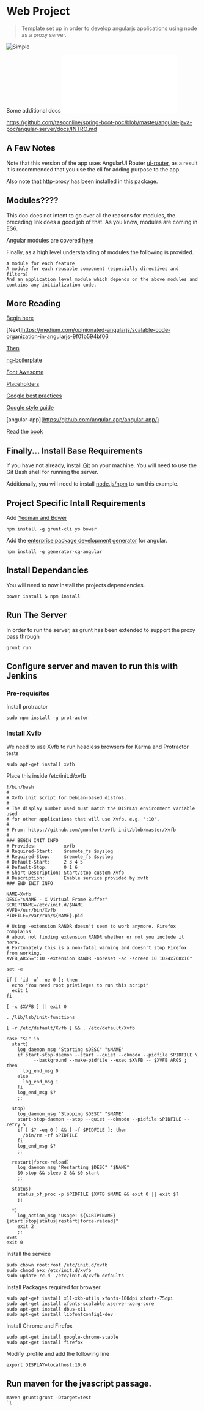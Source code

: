 # Web Project

> Template set up in order to develop angularjs applications using node as a proxy server.

![Simple](/angular-java-poc/angular-server/docs/imgs/simple.jpg?raw=true "Simple Image")

Some additional docs
![SomeAdditionalDocs](/angular-java-poc/angular-server/docs/INTRO.md "Simple MD")

https://github.com/tasconline/spring-boot-poc/blob/master/angular-java-poc/angular-server/docs/INTRO.md

## A Few Notes

Note that this version of the app uses  AngularUI Router [ui-router](https://github.com/angular-ui/ui-router), as a result it is recommended that you use the cli for adding purpose to the app.

Also note that [http-proxy](https://github.com/nodejitsu/node-http-proxy) has been installed in this package.

## Modules????

This doc does not intent to go over all the reasons for modules, the preceding link does a good job of that. As you know, modules are coming in ES6.

Angular modules are covered [here](https://docs.angularjs.org/guide/module)

Finally, as a high level understanding of modules the following is provided.
```Shell
A module for each feature
A module for each reusable component (especially directives and filters)
And an application level module which depends on the above modules and contains any initialization code.
```

## More Reading

[Begin here](https://medium.com/@dickeyxxx/best-practices-for-building-angular-js-apps-266c1a4a6917)

[Next]https://medium.com/opinionated-angularjs/scalable-code-organization-in-angularjs-9f01b594bf06

[Then](https://medium.com/opinionated-angularjs/a2fcbf874a1c)

[ng-boilerplate](https://github.com/ngbp/ngbp#readme)

[Font Awesome](http://fortawesome.github.io/Font-Awesome/)

[Placeholders](http://joshdmiller.github.io/angular-placeholders/)

[Google best practices](https://docs.google.com/document/d/1XXMvReO8-Awi1EZXAXS4PzDzdNvV6pGcuaF4Q9821Es/pub)

[Google style guide](https://google-styleguide.googlecode.com/svn/trunk/angularjs-google-style.html)

[angular-app]{https://github.com/angular-app/angular-app/}

Read the [book](https://www.packtpub.com/web-development/mastering-web-application-development-angularjs)

## Finally... Install Base Requirements 

If you have not already, install [Git](http://http://git-scm.com/downloads) on your machine. You will need to use the Git Bash shell for running the server.

Additionally, you will need to install [node.js/npm](http://nodejs.org/) to run this example.

## Project Specific Intall Requirements

Add [Yeoman and Bower](http://yeoman.io/)

```shell
npm install -g grunt-cli yo bower
```

Add the [enterprise package development generator](https://github.com/cgross/generator-cg-angular) for angular.
```shell
npm install -g generator-cg-angular
```

## Install Dependancies

You will need to now install the projects dependencies.
```shell
bower install & npm install
```

## Run The Server

In order to run the server, as grunt has been extended to support the proxy pass through
```shell
grunt run
```

## Configure server and maven to run this with Jenkins

### Pre-requisites

Install protractor
```shell
sudo npm install -g protractor
```


### Install Xvfb

We need to use Xvfb to run headless browsers for Karma and Protractor tests

```shell
sudo apt-get install xvfb
```

Place this inside  /etc/init.d/xvfb

```shell
!/bin/bash
#
# Xvfb init script for Debian-based distros.
#
# The display number used must match the DISPLAY environment variable used
# for other applications that will use Xvfb. e.g. ':10'.
#
# From: https://github.com/gmonfort/xvfb-init/blob/master/Xvfb
#
### BEGIN INIT INFO
# Provides:          xvfb
# Required-Start:    $remote_fs $syslog
# Required-Stop:     $remote_fs $syslog
# Default-Start:     2 3 4 5
# Default-Stop:      0 1 6
# Short-Description: Start/stop custom Xvfb
# Description:       Enable service provided by xvfb
### END INIT INFO
 
NAME=Xvfb
DESC="$NAME - X Virtual Frame Buffer"
SCRIPTNAME=/etc/init.d/$NAME
XVFB=/usr/bin/Xvfb
PIDFILE=/var/run/${NAME}.pid
 
# Using -extension RANDR doesn't seem to work anymore. Firefox complains
# about not finding extension RANDR whether or not you include it here.
# Fortunately this is a non-fatal warning and doesn't stop Firefox from working.
XVFB_ARGS=":10 -extension RANDR -noreset -ac -screen 10 1024x768x16"
 
set -e
 
if [ `id -u` -ne 0 ]; then
  echo "You need root privileges to run this script"
  exit 1
fi
 
[ -x $XVFB ] || exit 0
 
. /lib/lsb/init-functions
 
[ -r /etc/default/Xvfb ] && . /etc/default/Xvfb
 
case "$1" in
  start)
    log_daemon_msg "Starting $DESC" "$NAME"
    if start-stop-daemon --start --quiet --oknodo --pidfile $PIDFILE \
          --background --make-pidfile --exec $XVFB -- $XVFB_ARGS ; then
      log_end_msg 0
    else
      log_end_msg 1
    fi
    log_end_msg $?
    ;;
 
  stop)
    log_daemon_msg "Stopping $DESC" "$NAME"
    start-stop-daemon --stop --quiet --oknodo --pidfile $PIDFILE --retry 5
    if [ $? -eq 0 ] && [ -f $PIDFILE ]; then
      /bin/rm -rf $PIDFILE
    fi
    log_end_msg $?
    ;;
 
  restart|force-reload)
    log_daemon_msg "Restarting $DESC" "$NAME"
    $0 stop && sleep 2 && $0 start
    ;;
 
  status)
    status_of_proc -p $PIDFILE $XVFB $NAME && exit 0 || exit $?
    ;;
 
  *)
    log_action_msg "Usage: ${SCRIPTNAME} {start|stop|status|restart|force-reload}"
    exit 2
    ;;
esac
exit 0
```

Install the service

```shell
sudo chown root:root /etc/init.d/xvfb
sudo chmod a+x /etc/init.d/xvfb
sudo update-rc.d  /etc/init.d/xvfb defaults
```

Install Packages required for browser
```shell
sudo apt-get install x11-xkb-utils xfonts-100dpi xfonts-75dpi
sudo apt-get install xfonts-scalable xserver-xorg-core
sudo apt-get install dbus-x11
sudo apt-get install libfontconfig1-dev
```
Install Chrome and Firefox

```shell
sudo apt-get install google-chrome-stable
sudo apt-get install firefox 

```

Modify .profile and add the following line

```shell
export DISPLAY=localhost:10.0
```

## Run maven for the jvascript passage.

```shell
maven grunt:grunt -Dtarget=test
`l

